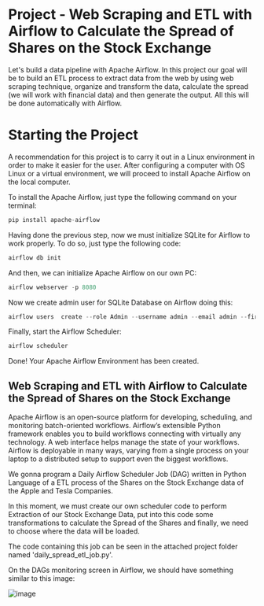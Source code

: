 # Project - Web Scraping and ETL with Airflow to Calculate the Spread of Shares on the Stock Exchange

Let's build a data pipeline with Apache Airflow. 
In this project our goal will be to build an ETL process to extract data from the web by using web scraping technique, organize and transform the data, calculate the spread (we will work with financial data) and then generate the output. 
All this will be done automatically with Airflow.

# Starting the Project

A recommendation for this project is to carry it out in a Linux environment in order to make it easier for the user.
After configuring a computer with OS Linux or a virtual environment, we will proceed to install Apache Airflow on the local computer.

To install the Apache Airflow, just type the following command on your terminal: 

```python
pip install apache-airflow
```

Having done the previous step, now we must initialize SQLite for Airflow to work properly. To do so, just type the following code:

```python
airflow db init
```
And then, we can initialize Apache Airflow on our own PC:

```python
airflow webserver -p 8080
```

Now we create admin user for SQLite Database on Airflow doing this:

```python
airflow users  create --role Admin --username admin --email admin --firstname admin --lastname admin --password admin
```
Finally, start the Airflow Scheduler:

```python
airflow scheduler
```
Done! Your Apache Airflow Environment has been created.

## Web Scraping and ETL with Airflow to Calculate the Spread of Shares on the Stock Exchange

Apache Airflow is an open-source platform for developing, scheduling, and monitoring batch-oriented workflows. Airflow’s extensible Python framework enables you to build workflows connecting with virtually any technology. A web interface helps manage the state of your workflows. Airflow is deployable in many ways, varying from a single process on your laptop to a distributed setup to support even the biggest workflows.

We gonna program a Daily Airflow Scheduler Job (DAG) written in Python Language of a ETL process of the Shares on the Stock Exchange data of the Apple and Tesla Companies.

In this moment, we must create our own scheduler code to perform Extraction of our Stock Exchange Data, put into this code some transformations to calculate the Spread of the Shares and finally, we need to choose where the data will be loaded.

The code containing this job can be seen in the attached project folder named 'daily_spread_etl_job.py'. 


On the DAGs monitoring screen in Airflow, we should have something similar to this image:

![image](https://github.com/ksldados/Projetos-de-Machine-Learning-Engineering-by-Kariston/assets/114116067/ef9cc91c-9083-4059-9383-dd399312b985)
